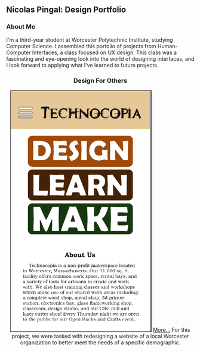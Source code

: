 ## Nicolas Pingal: Design Portfolio

### About Me
I'm a third-year student at Worcester Polytechnic Institute, studying Computer Science. I assembled this portolio of projects from Human-Computer Interfaces, a class focused on UX design. This class was a fascinating and eye-opening look into the world of designing interfaces, and I look forward to applying what I've learned to future projects.
 <h3 align="center">Design For Others</h3>
<p align="center">
 
  <img src="/Project1.png">
  <a href="https://medium.com/@nicolas.pingal/designing-for-others-technocopia-for-high-school-students-174b71d7971f">More...</a>
For this project, we were tasked with redesigning a website of a local Worcester organization to better meet the needs of a specific demographic.
</p>


